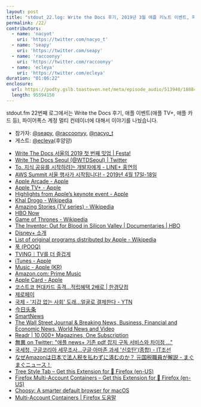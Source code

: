 ```yaml
---
layout: post
title: "stdout_22.log: Write the Docs 후기, 2019년 3월 애플 키노트 이벤트, 파이어폭스 멀티 계정 컨테이너"
permalink: /22/
contributors:
  - name: 'nacyot'
    uri: 'https://twitter.com/nacyo_t'
  - name: 'seapy'
    uri: 'https://twitter.com/seapy'
  - name: 'raccoonyy'
    uri: 'https://twitter.com/raccoonyy'
  - name: 'ecleya'
    uri: 'https://twitter.com/ecleya'
duration: "01:06:22"
enclosure:
  url: https://podty.gslb.toastoven.net/meta/episode_audio/513940/188843_1553696507127.mp3
  length: 95594150
---
```


stdout.fm 22번째 로그에서는 Write the Docs 후기, 애플 이벤트(애플 TV+, 애플 카드 등), 파이어폭스 계정 멀티 컨테이너에 대해서 이야기를 나눴습니다.

* 참가자: [@seapy][sea], [@raccoonyy][rac], [@nacyo_t][nac]
* 게스트: [@ecleya][ecl](후얌얌)

[sea]: https://twitter.com/seapy
[rac]: https://twitter.com/raccoonyy
[nac]: https://twitter.com/nacyo_t
[ecl]: https://twitter.com/ecleya

* [Write The Docs 서울의 2019 첫 번째 밋업 \| Festa!](https://festa.io/events/191/)
* [Write The Docs Seoul (@WTDSeoul) \| Twitter](https://twitter.com/WTDSeoul)
* [To. 지식 공유를 시작하려는 개발자에게 - LINE+ 홍연의](https://www.slideshare.net/ssuser9ad176/to-137817951)
* [AWS Summit 서울 행사가 시작됩니다! - 2019년 4월 17일-18일](https://aws.amazon.com/ko/events/aws-summit-is-coming/)
* [Apple Arcade - Apple](https://www.apple.com/apple-arcade/)
* [Apple TV+ - Apple](https://www.apple.com/apple-tv-plus/)
* [Highlights from Apple’s keynote event - Apple](https://www.apple.com/newsroom/2019/03/highlights-from-apples-keynote-event/)
* [Khal Drogo - Wikipedia](https://en.wikipedia.org/wiki/Khal_Drogo)
* [Amazing Stories (TV series) - Wikipedia](https://en.wikipedia.org/wiki/Amazing_Stories_%28TV_series%29)
* [HBO Now](https://play.hbonow.com/)
* [Game of Thrones - Wikipedia](https://en.wikipedia.org/wiki/Game_of_Thrones)
* [The Inventor: Out for Blood in Silicon Valley \| Documentaries \| HBO](https://www.hbo.com/documentaries/the-inventor-out-for-blood-in-silicon-valley)
* [Disney+ 소개](https://preview.disneyplus.com/kr/)
* [List of original programs distributed by Apple - Wikipedia](https://en.wikipedia.org/wiki/List_of_original_programs_distributed_by_Apple)
* [푹 (POOQ)](https://www.pooq.co.kr/)
* [TVING｜TV를 더 즐겁게](http://www.tving.com/main.do?retRef=Y&source=https://www.google.com/)
* [iTunes - Apple](https://www.apple.com/itunes/)
* [Music - Apple (KR)](https://www.apple.com/kr/music/)
* [Amazon.com: Prime Music](https://www.amazon.com/gp/dmusic/promotions/PrimeMusic)
* [Apple Card - Apple](https://www.apple.com/apple-card/)
* [코스트코 현대카드 출격…적립혜택 2배로 \| 한경닷컴](https://www.hankyung.com/article/201903085312i)
* [제로페이](https://www.zeropay.or.kr/main.do)
* [국제 - '지갑 없는 사회' 도래...얼굴로 결제한다 - YTN](https://www.ytn.co.kr/_ln/0104_201709090123468795)
* [今日头条](https://www.toutiao.com/)
* [SmartNews](https://www.smartnews.com/ja/)
* [The Wall Street Journal & Breaking News, Business, Financial and Economic News, World News and Video](https://www.wsj.com/)
* [Readr \| 10,000+ Magazines, One Subscription](http://www.readrapp.com/)
* [無異 on Twitter: "애플 news+ 기존 pdf 잡지 구독 서비스와 차이점 ..."](https://twitter.com/taekie/status/1110672111545155584)
* [국세청, 구글코리아 세무조사…구글·아마존 과세 '신호탄'(종합) - IT조선](http://it.chosun.com/site/data/html_dir/2018/12/12/2018121202776.html)
* [なぜAmazonは日本で法人税を払わずに済むのか？ 元国税職員が解説 - まぐまぐニュース！](https://www.mag2.com/p/news/348773)
* [Tree Style Tab – Get this Extension for 🦊 Firefox (en-US)](https://addons.mozilla.org/en-US/firefox/addon/tree-style-tab/)
* [Firefox Multi-Account Containers – Get this Extension for 🦊 Firefox (en-US)](https://addons.mozilla.org/en-US/firefox/addon/multi-account-containers/)
* [Choosy: A smarter default browser for macOS](https://www.choosyosx.com/)
* [Multi-Account Containers \| Firefox 도움말](https://support.mozilla.org/ko/kb/containers)
